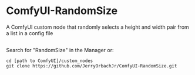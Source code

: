 # ComfyUI-RandomSize

A ComfyUI custom node that randomly selects a height and width pair from a list in a config file

##

Search for "RandomSize" in the Manager or:

```
cd [path to ComfyUI]/custom_nodes
git clone https://github.com/JerryOrbachJr/ComfyUI-RandomSize.git
```